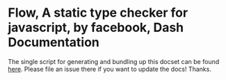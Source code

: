 # Flow, A static type checker for javascript, by facebook, Dash Documentation

The single script for generating and bundling up this docset can be found [here](https://github.com/epitaphmike/flow-dash). Please file an issue there if you want to update the docs! Thanks.